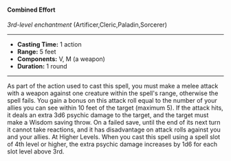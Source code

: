 #### Combined Effort
*3rd-level enchantment* (Artificer,Cleric,Paladin,Sorcerer)
___
- **Casting Time:** 1 action
- **Range:** 5 feet
- **Components:** V, M (a weapon)
- **Duration:** 1 round
---
As part of the action used to cast this spell, you
must make a melee attack with a weapon against one creature within the spell's range, otherwise the
spell fails. You gain a bonus on this attack roll equal
to the number of your allies you can see within 10
feet of the target (maximum 5). If the attack hits, it
deals an extra 3d6 psychic damage to the target, and
the target must make a Wisdom saving throw. On a
failed save, until the end of its next turn it cannot
take reactions, and it has disadvantage on attack
rolls against you and your allies.
At Higher Levels.  When you cast this spell using
a spell slot of 4th level or higher, the extra psychic
damage increases by 1d6 for each slot level above
3rd.
